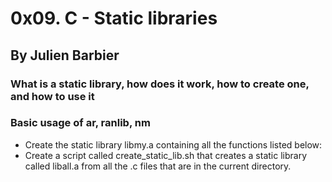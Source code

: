 # 0x09. C - Static libraries
## By Julien Barbier
### What is a static library, how does it work, how to create one, and how to use it
### Basic usage of ar, ranlib, nm
- Create the static library libmy.a containing all the functions listed below: <br />
- Create a script called create_static_lib.sh that creates a static library called liball.a from all the .c files that are in the current directory.
